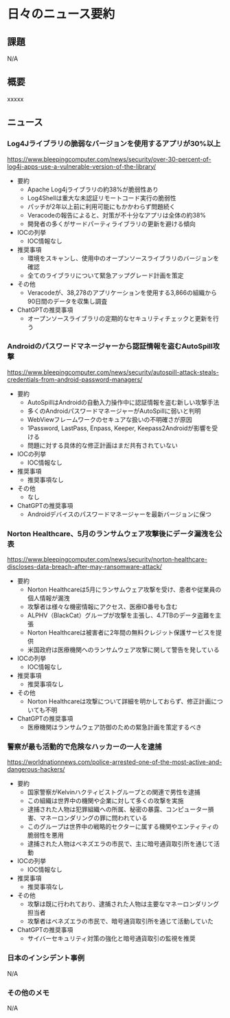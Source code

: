 # 日々のニュース要約

## 課題

N/A

## 概要

xxxxx

## ニュース

### Log4Jライブラリの脆弱なバージョンを使用するアプリが30%以上
https://www.bleepingcomputer.com/news/security/over-30-percent-of-log4j-apps-use-a-vulnerable-version-of-the-library/

- 要約
    - Apache Log4jライブラリの約38%が脆弱性あり
    - Log4Shellは重大な未認証リモートコード実行の脆弱性
    - パッチが2年以上前に利用可能にもかかわらず問題続く
    - Veracodeの報告によると、対策が不十分なアプリは全体の約38%
    - 開発者の多くがサードパーティライブラリの更新を避ける傾向
- IOCの列挙
    - IOC情報なし
- 推奨事項
    - 環境をスキャンし、使用中のオープンソースライブラリのバージョンを確認
    - 全てのライブラリについて緊急アップグレード計画を策定
- その他
    - Veracodeが、38,278のアプリケーションを使用する3,866の組織から90日間のデータを収集し調査
- ChatGPTの推奨事項
    - オープンソースライブラリの定期的なセキュリティチェックと更新を行う

### Androidのパスワードマネージャーから認証情報を盗むAutoSpill攻撃
https://www.bleepingcomputer.com/news/security/autospill-attack-steals-credentials-from-android-password-managers/

- 要約
    - AutoSpillはAndroidの自動入力操作中に認証情報を盗む新しい攻撃手法
    - 多くのAndroidパスワードマネージャーがAutoSpillに弱いと判明
    - WebViewフレームワークのセキュアな扱いの不明確さが原因
    - 1Password, LastPass, Enpass, Keeper, Keepass2Androidが影響を受ける
    - 問題に対する具体的な修正計画はまだ共有されていない
- IOCの列挙
    - IOC情報なし
- 推奨事項
    - 推奨事項なし
- その他
    - なし
- ChatGPTの推奨事項
    - Androidデバイスのパスワードマネージャーを最新バージョンに保つ

### Norton Healthcare、5月のランサムウェア攻撃後にデータ漏洩を公表
https://www.bleepingcomputer.com/news/security/norton-healthcare-discloses-data-breach-after-may-ransomware-attack/

- 要約
    - Norton Healthcareは5月にランサムウェア攻撃を受け、患者や従業員の個人情報が漏洩
    - 攻撃者は様々な機密情報にアクセス、医療ID番号も含む
    - ALPHV（BlackCat）グループが攻撃を主張し、4.7TBのデータ盗難を主張
    - Norton Healthcareは被害者に2年間の無料クレジット保護サービスを提供
    - 米国政府は医療機関へのランサムウェア攻撃に関して警告を発している
- IOCの列挙
    - IOC情報なし
- 推奨事項
    - 推奨事項なし
- その他
    - Norton Healthcareは攻撃について詳細を明かしておらず、修正計画についても不明
- ChatGPTの推奨事項
    - 医療機関はランサムウェア防御のための緊急計画を策定するべき

### 警察が最も活動的で危険なハッカーの一人を逮捕
https://worldnationnews.com/police-arrested-one-of-the-most-active-and-dangerous-hackers/

- 要約
    - 国家警察がKelvinハクティビストグループとの関連で男性を逮捕
    - この組織は世界中の機関や企業に対して多くの攻撃を実施
    - 逮捕された人物は犯罪組織への所属、秘密の暴露、コンピューター損害、マネーロンダリングの罪に問われている
    - このグループは世界中の戦略的セクターに属する機関やエンティティの脆弱性を悪用
    - 逮捕された人物はベネズエラの市民で、主に暗号通貨取引所を通じて活動
- IOCの列挙
    - IOC情報なし
- 推奨事項
    - 推奨事項なし
- その他
    - 攻撃は既に行われており、逮捕された人物は主要なマネーロンダリング担当者
    - 攻撃者はベネズエラの市民で、暗号通貨取引所を通じて活動していた
- ChatGPTの推奨事項
    - サイバーセキュリティ対策の強化と暗号通貨取引の監視を推奨

### 日本のインシデント事例
N/A

### その他のメモ
N/A